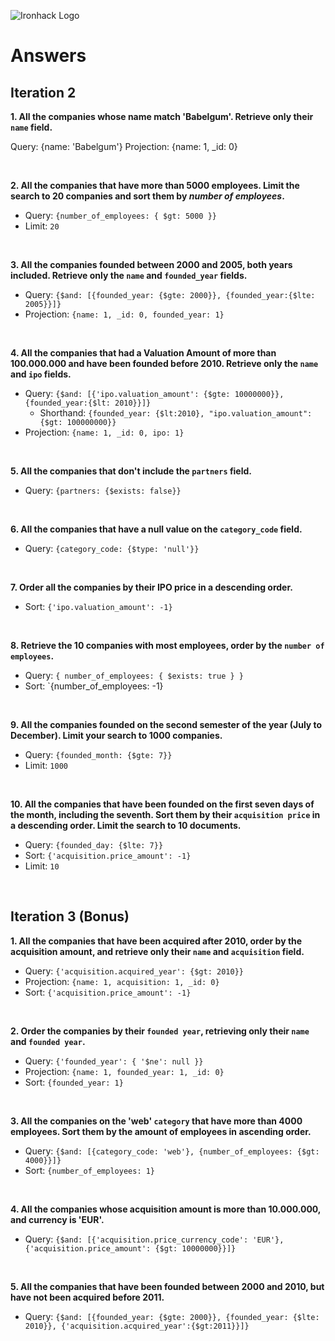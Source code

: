 ![Ironhack Logo](https://i.imgur.com/1QgrNNw.png)

# Answers

## Iteration 2

**1. All the companies whose name match 'Babelgum'. Retrieve only their `name` field.**

<!-- Your Query Goes Here -->

Query: {name: 'Babelgum'}
Projection: {name: 1, _id: 0}

<br>

**2. All the companies that have more than 5000 employees. Limit the search to 20 companies and sort them by *number of employees*.**

<!-- Your Query Goes Here -->
- Query: `{number_of_employees: { $gt: 5000 }}`
- Limit: `20`

<br>

**3. All the companies founded between 2000 and 2005, both years included. Retrieve only the `name` and `founded_year` fields.**

- Query: `{$and: [{founded_year: {$gte: 2000}}, {founded_year:{$lte: 2005}}]}`
- Projection: `{name: 1, _id: 0, founded_year: 1}`

<br>

**4. All the companies that had a Valuation Amount of more than 100.000.000 and have been founded before 2010. Retrieve only the `name` and `ipo` fields.**

- Query: `{$and: [{'ipo.valuation_amount': {$gte: 10000000}}, {founded_year:{$lt: 2010}}]}`
    - Shorthand: `{founded_year: {$lt:2010}, "ipo.valuation_amount": {$gt: 100000000}}`
- Projection: `{name: 1, _id: 0, ipo: 1}`

<br>

**5. All the companies that don't include the `partners` field.**

- Query: `{partners: {$exists: false}}`
<br>

**6. All the companies that have a null value on the `category_code` field.**

- Query: `{category_code: {$type: 'null'}}`

<br>

**7. Order all the companies by their IPO price in a descending order.**

- Sort: `{'ipo.valuation_amount': -1}`

<br>

**8. Retrieve the 10 companies with most employees, order by the `number of employees`.**

- Query: `{ number_of_employees: { $exists: true } }`
- Sort:  `{number_of_employees: -1}

<br>

**9. All the companies founded on the second semester of the year (July to December). Limit your search to 1000 companies.**


- Query: `{founded_month: {$gte: 7}}`
- Limit: `1000`
<br>

**10. All the companies that have been founded on the first seven days of the month, including the seventh. Sort them by their `acquisition price` in a descending order. Limit the search to 10 documents.**

- Query: `{founded_day: {$lte: 7}}`
- Sort: `{'acquisition.price_amount': -1}`
- Limit: `10`

<br>

## Iteration 3 (Bonus)

**1. All the companies that have been acquired after 2010, order by the acquisition amount, and retrieve only their `name` and `acquisition` field.**

- Query: `{'acquisition.acquired_year': {$gt: 2010}}`
- Projection: `{name: 1, acquisition: 1, _id: 0}`
- Sort: `{'acquisition.price_amount': -1}`

<br>

**2. Order the companies by their `founded year`, retrieving only their `name` and `founded year`.**
- Query: `{'founded_year': { '$ne': null }}`
- Projection: `{name: 1, founded_year: 1, _id: 0}`
- Sort: `{founded_year: 1}`

<br>

**3. All the companies on the 'web' `category` that have more than 4000 employees. Sort them by the amount of employees in ascending order.**

- Query: `{$and: [{category_code: 'web'}, {number_of_employees: {$gt: 4000}}]}`
- Sort: `{number_of_employees: 1}`
<br>

**4. All the companies whose acquisition amount is more than 10.000.000, and currency is 'EUR'.**
- Query: `{$and: [{'acquisition.price_currency_code': 'EUR'}, {'acquisition.price_amount': {$gt: 10000000}}]}`

<br>

**5. All the companies that have been founded between 2000 and 2010, but have not been acquired before 2011.**

- Query: `{$and: [{founded_year: {$gte: 2000}}, {founded_year: {$lte: 2010}}, {'acquisition.acquired_year':{$gt:2011}}]}`

<br>
